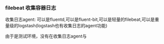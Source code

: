 ### filebeat 收集容器日志

收集日志agent: 可以是fluentd,可以是fluent-bit,可以是轻量的filebeat,可以是重量级的logstash(logstash也有收集日志的agent功能)

由于是测试环境，没有在收集日志agent与
